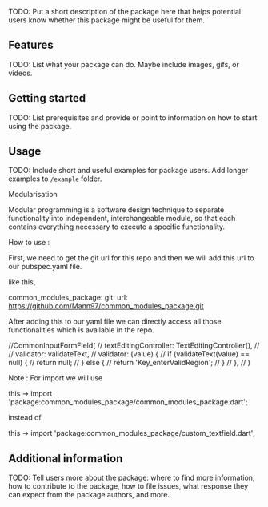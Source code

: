 <!--
This README describes the package. If you publish this package to pub.dev,
this README's contents appear on the landing page for your package.

For information about how to write a good package README, see the guide for
[writing package pages](https://dart.dev/guides/libraries/writing-package-pages).

For general information about developing packages, see the Dart guide for
[creating packages](https://dart.dev/guides/libraries/create-library-packages)
and the Flutter guide for
[developing packages and plugins](https://flutter.dev/developing-packages).
-->

TODO: Put a short description of the package here that helps potential users
know whether this package might be useful for them.

## Features

TODO: List what your package can do. Maybe include images, gifs, or videos.

## Getting started

TODO: List prerequisites and provide or point to information on how to
start using the package.

## Usage

TODO: Include short and useful examples for package users. Add longer examples
to `/example` folder.

Modularisation

Modular programming is a software design technique to separate functionality into independent, interchangeable module, so that each contains everything necessary to execute a specific functionality.

How to use :

First, we need to get the git url for this repo and then we will add this url to our pubspec.yaml file.

like this,

  common_modules_package:
    git:
      url: https://github.com/Mann97/common_modules_package.git
      
After adding this to our yaml file we can directly access all those functionalities which is available in the repo.

  //CommonInputFormField(
  // textEditingController: TextEditingController(),
  // // validator: validateText,
  // validator: (value) {
  // if (validateText(value) == null) {
  // return null;
  // } else {
  // return 'Key_enterValidRegion';
  // }
  // },
  // )
  
  Note : For import we will use 
  
  this -> import 'package:common_modules_package/common_modules_package.dart';
  
  instead of
  
  this -> import 'package:common_modules_package/custom_textfield.dart'; 

## Additional information

TODO: Tell users more about the package: where to find more information, how to
contribute to the package, how to file issues, what response they can expect
from the package authors, and more.
